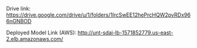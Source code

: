 Drive link: https://drive.google.com/drive/u/1/folders/1IrcSwEE12hePrcHQW2pvRDx966nGNBOD

Deployed Model Link (AWS): http://unt-sdai-lb-1571852779.us-east-2.elb.amazonaws.com/
